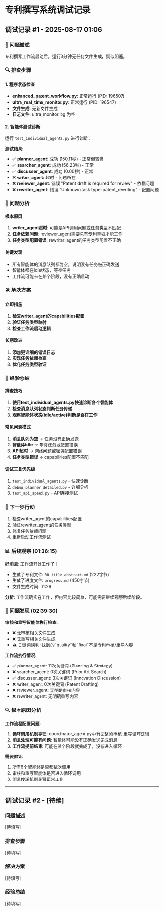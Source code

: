 # 专利撰写系统调试记录

## 调试记录 #1 - 2025-08-17 01:06

### 🚨 问题描述
专利撰写工作流启动后，运行3分钟无任何文件生成，疑似阻塞。

### 🔍 排查步骤

#### 1. 程序状态检查
- **enhanced_patent_workflow.py**: 正常运行 (PID: 196507)
- **ultra_real_time_monitor.py**: 正常运行 (PID: 196547)
- **文件生成**: 无新文件生成
- **日志文件**: ultra_monitor.log 为空

#### 2. 智能体测试诊断
运行 `test_individual_agents.py` 进行诊断：

**测试结果**:
- ✅ **planner_agent**: 成功 (150.11秒) - 正常但较慢
- ✅ **searcher_agent**: 成功 (56.23秒) - 正常
- ✅ **discusser_agent**: 成功 (0.00秒) - 正常
- ❌ **writer_agent**: 超时 - 问题所在
- ❌ **reviewer_agent**: 错误 "Patent draft is required for review" - 依赖问题
- ❌ **rewriter_agent**: 错误 "Unknown task type: patent_rewriting" - 配置问题

### 🎯 问题分析

#### 根本原因
1. **writer_agent超时**: 可能是API调用问题或任务类型不匹配
2. **任务依赖问题**: reviewer_agent需要先有专利草稿才能工作
3. **任务类型配置错误**: rewriter_agent的任务类型配置不正确

#### 关键发现
- 所有智能体的消息队列都为空，说明没有任务被正确发送
- 智能体都在idle状态，等待任务
- 工作流可能卡在某个阶段，没有正确启动

### 🛠️ 解决方案

#### 立即措施
1. **检查writer_agent的capabilities配置**
2. **验证任务类型映射**
3. **检查工作流启动逻辑**

#### 长期改进
1. **添加更详细的错误日志**
2. **实现任务依赖检查**
3. **优化任务类型验证**

### 📝 经验总结

#### 排查技巧
1. **使用test_individual_agents.py快速诊断各个智能体**
2. **检查消息队列状态判断任务传递**
3. **观察智能体状态(idle/active)判断是否在工作**

#### 常见问题模式
1. **消息队列为空** → 任务没有正确发送
2. **智能体idle** → 等待任务或配置错误
3. **API超时** → 网络问题或密钥配置错误
4. **任务类型错误** → capabilities配置不匹配

#### 调试工具优先级
1. `test_individual_agents.py` - 快速诊断
2. `debug_planner_detailed.py` - 详细分析
3. `test_api_speed.py` - API连接测试

### 🔄 下一步行动
1. 检查writer_agent的capabilities配置
2. 验证rewriter_agent的任务类型
3. 修复任务依赖问题
4. 重新启动工作流测试

### 📊 后续观察 (01:36:15)
**好消息**: 工作流开始工作了！
- 生成了专利文件: `00_title_abstract.md` (222字节)
- 生成了进度文件: `progress.md` (450字节)
- 文件生成时间: 01:29

**分析**: 工作流确实在工作，但内容比较简单，可能需要继续观察后续阶段。

### 🚨 问题发现 (02:39:30)
**审核和重写智能体执行检查**:
- ❌ 无审核相关文件生成
- ❌ 无重写相关文件生成
- ⚠️ 关键词误判: 找到的"quality"和"final"不是专利审核/重写内容

**工作流执行情况**:
- ✅ planner_agent: 11次关键词 (Planning & Strategy)
- ❌ searcher_agent: 0次关键词 (Prior Art Search)
- ✅ discusser_agent: 3次关键词 (Innovation Discussion)
- ❌ writer_agent: 0次关键词 (Patent Drafting)
- ❌ reviewer_agent: 无明确审核内容
- ❌ rewriter_agent: 无明确重写内容

### 🔍 根本原因分析
**工作流程配置问题**:
1. **循环调用机制存在**: coordinator_agent.py中有完整的审核-重写循环逻辑
2. **消息处理可能有问题**: 智能体可能没有正确发送完成消息
3. **工作流提前结束**: 可能在某个阶段就完成了，没有进入循环

**需要验证**:
1. 所有6个智能体是否都依次调用
2. 审核和重写智能体是否进入循环调用
3. 消息传递机制是否正常工作

---

## 调试记录 #2 - [待续]

### 问题描述
[待填写]

### 排查步骤
[待填写]

### 解决方案
[待填写]

### 经验总结
[待填写]